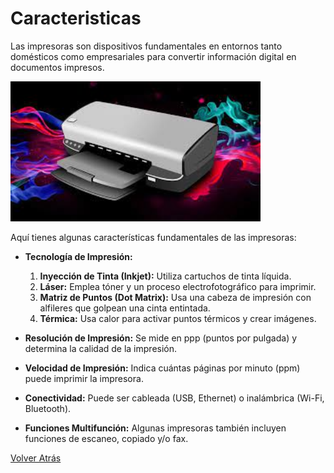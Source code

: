 # Caracteristicas
Las impresoras son dispositivos fundamentales en entornos tanto domésticos como empresariales para convertir información digital en documentos impresos. 

<img src="/img/caracteristicas.jpeg" width="400px">

Aquí tienes algunas características fundamentales de las impresoras:

- **Tecnología de Impresión:** 

  1) **Inyección de Tinta (Inkjet):**
   Utiliza cartuchos de tinta líquida.
  1) **Láser:**
   Emplea tóner y un proceso electrofotográfico para imprimir.
  1) **Matriz de Puntos (Dot Matrix):**
  Usa una cabeza de impresión con alfileres que golpean una cinta           entintada.
  1) **Térmica:**
  Usa calor para activar puntos térmicos y crear imágenes.

- **Resolución de Impresión:** Se mide en ppp (puntos por pulgada) y determina la calidad de la impresión.

- **Velocidad de Impresión:** Indica cuántas páginas por minuto (ppm) puede imprimir la impresora.

- **Conectividad:** Puede ser cableada (USB, Ethernet) o inalámbrica (Wi-Fi, Bluetooth).

- **Funciones Multifunción:** Algunas impresoras también incluyen funciones de escaneo, copiado y/o fax.

[Volver Atrás](README.md)
